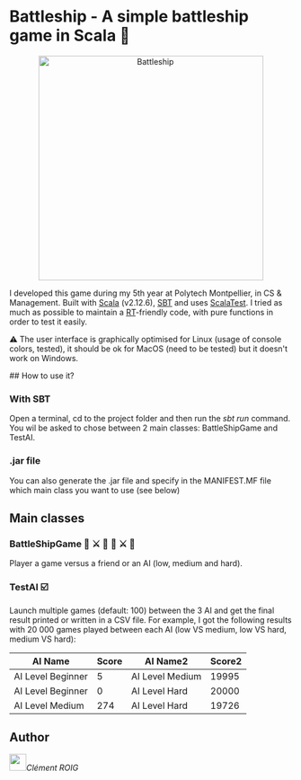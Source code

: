 # Battleship - A simple battleship game in Scala :ship:
<p align="center"><img alt="Battleship" src="https://cdn.pixabay.com/photo/2010/12/06/23/warships-1017_960_720.jpg" width=400></p>

I developed this game during my 5th year at Polytech Montpellier, in CS & Management. Built with [Scala](https://www.scala-lang.org/) (v2.12.6), [SBT](https://www.scala-sbt.org/) and uses [ScalaTest](http://www.scalatest.org/). I tried as much as possible to maintain a [RT](https://en.wikipedia.org/wiki/Referential_transparency)-friendly code, with pure functions in order to test it easily. 

:warning: The user interface is graphically optimised for Linux (usage of console colors, tested), it should be ok for MacOS (need to be tested) but it doesn't work on Windows.

## How to use it?

### With SBT 
Open a terminal, cd to the project folder and then run the *sbt run* command. You wil be asked to chose between 2 main classes: BattleShipGame and TestAI. 

### .jar file
You can also generate the .jar file and specify in the MANIFEST.MF file which main class you want to use (see below)

## Main classes
### BattleShipGame :man: :crossed_swords: :woman: :man: :crossed_swords: :robot:
Player a game versus a friend or an AI (low, medium and hard).

### TestAI :ballot_box_with_check:
Launch multiple games (default: 100) between the 3 AI and get the final result printed or written in a CSV file. For example, I got the following results with 20 000 games played between each AI (low VS medium, low VS hard, medium VS hard): 

| AI Name           | Score | AI Name2        | Score2 |
|-------------------|-------|-----------------|--------|
| AI Level Beginner | 5     | AI Level Medium | 19995  |
| AI Level Beginner | 0     | AI Level Hard   | 20000  |
| AI Level Medium   | 274   | AI Level Hard   | 19726  |

## Author
<img src="https://fr.gravatar.com/userimage/96543241/c19533b15b0c4f4071bb389acb5d4d33.jpg?size=200" width=30 style=""><span><i>Clément ROIG</i></span>
